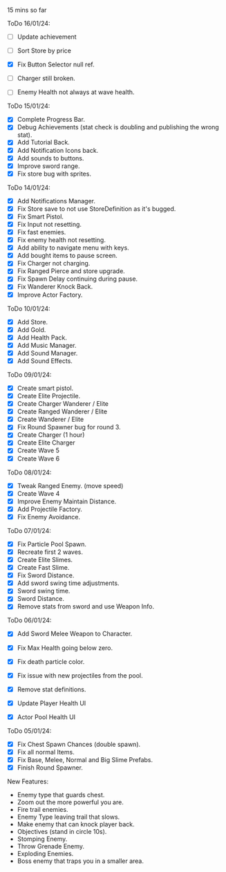 ﻿15 mins so far 

ToDo 16/01/24:

- [ ] Update achievement
- [ ] Sort Store by price
- [x] Fix Button Selector null ref.
- [ ] Charger still broken.
- [ ] Enemy Health not always at wave health.


ToDo 15/01/24:

- [x] Complete Progress Bar.
- [x] Debug Achievements (stat check is doubling and publishing the wrong stat).
- [x] Add Tutorial Back.
- [x] Add Notification Icons back.
- [x] Add sounds to buttons.
- [x] Improve sword range.
- [x] Fix store bug with sprites.

ToDo 14/01/24:

- [x] Add Notifications Manager.
- [x] Fix Store save to not use StoreDefinition as it's bugged.
- [x] Fix Smart Pistol.
- [x] Fix Input not resetting.
- [x] Fix fast enemies.
- [x] Fix enemy health not resetting.
- [x] Add ability to navigate menu with keys.
- [x] Add bought items to pause screen.
- [x] Fix Charger not charging.
- [x] Fix Ranged Pierce and store upgrade.
- [x] Fix Spawn Delay continuing during pause.
- [x] Fix Wanderer Knock Back.
- [x] Improve Actor Factory.
 
ToDo 10/01/24:

- [x] Add Store.
- [x] Add Gold.
- [x] Add Health Pack.
- [x] Add Music Manager.
- [x] Add Sound Manager.
- [x] Add Sound Effects.

ToDo 09/01/24:

- [x] Create smart pistol.
- [x] Create Elite Projectile.
- [x] Create Charger Wanderer / Elite
- [x] Create Ranged Wanderer / Elite
- [x] Create Wanderer / Elite
- [x] Fix Round Spawner bug for round 3.
- [x] Create Charger (1 hour)
- [x] Create Elite Charger
- [x] Create Wave 5
- [x] Create Wave 6

ToDo 08/01/24:

- [x] Tweak Ranged Enemy. (move speed)
- [x] Create Wave 4
- [x] Improve Enemy Maintain Distance.
- [x] Add Projectile Factory.
- [x] Fix Enemy Avoidance.

ToDo 07/01/24:

- [x] Fix Particle Pool Spawn.
- [x] Recreate first 2 waves.
- [x] Create Elite Slimes.
- [x] Create Fast Slime.
- [x] Fix Sword Distance.
- [x] Add sword swing time adjustments.
- [x] Sword swing time.
- [x] Sword Distance.
- [x] Remove stats from sword and use Weapon Info.

ToDo 06/01/24:

- [x] Add Sword Melee Weapon to Character.
- [x] Fix Max Health going below zero.
- [x] Fix death particle color.
- [x] Fix issue with new projectiles from the pool. 
- [x] Remove stat definitions.

- [x] Update Player Health UI
- [x] Actor Pool Health UI

ToDo 05/01/24:

- [x] Fix Chest Spawn Chances (double spawn).
- [x] Fix all normal Items.
- [x] Fix Base, Melee, Normal and Big Slime Prefabs.
- [x] Finish Round Spawner.

New Features:

- Enemy type that guards chest.
- Zoom out the more powerful you are.
- Fire trail enemies.
- Enemy Type leaving trail that slows.
- Make enemy that can knock player back.
- Objectives (stand in circle 10s).
- Stomping Enemy.
- Throw Grenade Enemy.
- Exploding Enemies.
- Boss enemy that traps you in a smaller area.





